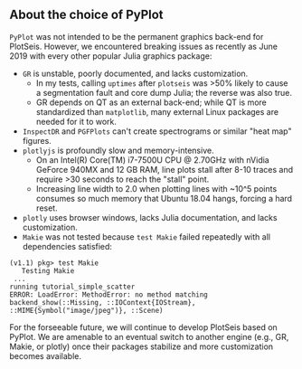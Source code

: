 ## About the choice of PyPlot

`PyPlot` was not intended to be the permanent graphics back-end for PlotSeis. However, we encountered breaking issues as recently as June 2019 with every other popular Julia graphics package:
* `GR` is unstable, poorly documented, and lacks customization.
  + In my tests, calling `uptimes` after `plotseis` was >50% likely to cause a segmentation fault and core dump Julia; the reverse was also true.
  + GR depends on QT as an external back-end; while QT is more standardized than `matplotlib`, many external Linux packages are needed for it to work.
* `InspectDR` and `PGFPlots` can't create spectrograms or similar "heat map" figures.
* `plotlyjs` is profoundly slow and memory-intensive.
  + On an Intel(R) Core(TM) i7-7500U CPU @ 2.70GHz with nVidia GeForce 940MX and 12 GB RAM, line plots stall after 8-10 traces and require >30 seconds to reach the "stall" point.
  + Increasing line width to 2.0 when plotting lines with ~10^5 points consumes so much memory that Ubuntu 18.04 hangs, forcing a hard reset.
* `plotly` uses browser windows, lacks Julia documentation, and lacks customization.
* `Makie` was not tested because `test Makie` failed repeatedly with all dependencies satisfied:
```
(v1.1) pkg> test Makie
   Testing Makie
 ...
running tutorial_simple_scatter
ERROR: LoadError: MethodError: no method matching
backend_show(::Missing, ::IOContext{IOStream},
::MIME{Symbol("image/jpeg")}, ::Scene)
```

For the forseeable future, we will continue to develop PlotSeis based on PyPlot. We are amenable to an eventual switch to another engine (e.g., GR, Makie, or plotly) once their packages stabilize and more customization becomes available.
